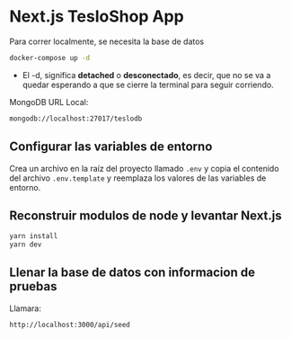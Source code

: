 # Next.js TesloShop App

Para correr localmente, se necesita la base de datos

```bash
docker-compose up -d
```

* El -d, significa __detached__ o __desconectado__, es decir, que no se va a quedar esperando a que se cierre la terminal para seguir corriendo.

MongoDB URL Local:

```bash
mongodb://localhost:27017/teslodb
```

## Configurar las variables de entorno

Crea un archivo en la raíz del proyecto llamado `.env` y copia el contenido del archivo `.env.template` y reemplaza los valores de las variables de entorno.

## Reconstruir modulos de node y levantar Next.js

```bash
yarn install
yarn dev
```

## Llenar la base de datos con informacion de pruebas

Llamara:

```bash
http://localhost:3000/api/seed
```
